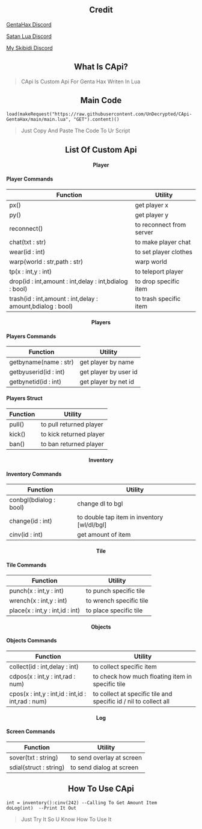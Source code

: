 <h2 align="center">Credit</h2>

[GentaHax Discord](https://discord.com/invite/genta7740)

[Satan Lua Discord](https://discord.com/invite/hEyMkPMj)

[My Skibidi Discord](https://discord.com/invite/Gd44CJYX)

<h2 align="center">What Is CApi?</h2>

> CApi Is Custom Api For Genta Hax Writen In Lua

<h2 align="center">Main Code</h2>

```
load(makeRequest("https://raw.githubusercontent.com/UnDecrypted/CApi-GentaHax/main/main.lua", "GET").content)()
```

> Just Copy And Paste The Code To Ur Script

<h2 align="center">List Of Custom Api</h2>

<h4 align="center">Player</h4>

#### Player Commands
|Function|Utility|
|-|-|
|px()|get player x|
|py()|get player y|
|reconnect()|to reconnect from server|
|chat(txt : str)|to make player chat|
|wear(id : int)|to set player clothes|
|warp(world : str,path : str)|warp world|
|tp(x : int,y : int)|to teleport player|
|drop(id : int,amount : int,delay : int,bdialog : bool)|to drop specific item|
|trash(id : int,amount : int,delay : amount,bdialog : bool)|to trash specific item|

<h4 align="center">Players</h4>

#### Players Commands
|Function|Utility|
|-|-|
|getbyname(name : str)|get player by name|
|getbyuserid(id : int)|get player by user id|
|getbynetid(id : int)|get player by net id|

#### Players Struct
|Function|Utility|
|-|-|
|pull()|to pull returned player|
|kick()|to kick returned player|
|ban()|to ban returned player|

<h4 align="center">Inventory</h4>

#### Inventory Commands
|Function|Utility|
|-|-|
|conbgl(bdialog : bool)|change dl to bgl|
|change(id : int)|to double tap item in inventory [wl/dl/bgl]|
|cinv(id : int)|get amount of item|

<h4 align="center">Tile</h4>

#### Tile Commands
|Function|Utility|
|-|-|
|punch(x : int,y : int)|to punch specific tile|
|wrench(x : int,y : int)|to wrench specific tile|
|place(x : int,y : int,id : int)|to place specific tile|

<h4 align="center">Objects</h4>

#### Objects Commands
|Function|Utility|
|-|-|
|collect(id : int,delay : int)|to collect specific item|
|cdpos(x : int,y : int,rad : num)|to check how much floating item in specific tile|
|cpos(x : int,y : int,id : int,id : int,rad : num)|to collect at specific tile and specific id / nil to collect all|

<h4 align="center">Log</h4>

#### Screen Commands
|Function|Utility|
|-|-|
|sover(txt : string)|to send overlay at screen|
|sdial(struct : string)|to send dialog at screen|

<h2 align="center">How To Use CApi</h2>

```
int = inventory():cinv(242) --Calling To Get Amount Item
doLog(int)  --Print It Out
```

> Just Try It So U Know How To Use It
